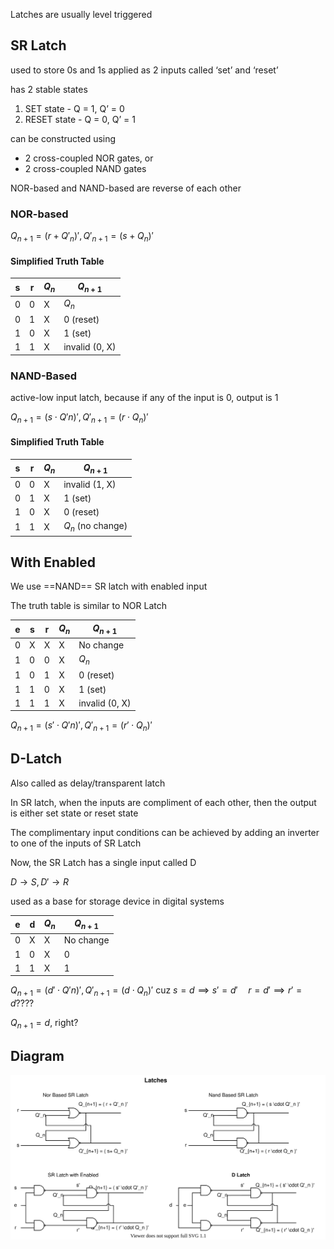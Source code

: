 Latches are usually level triggered

## SR Latch

used to store 0s and 1s applied as 2 inputs called ‘set’ and ‘reset’

has 2 stable states

1. SET state - Q = 1, Q’ = 0
2. RESET state - Q = 0, Q’ = 1

can be constructed using

- 2 cross-coupled NOR gates, or
- 2 cross-coupled NAND gates

NOR-based and NAND-based are reverse of each other

### NOR-based

$Q_{n+1} = (r + Q'_n)', Q'_{n+1} = (s + Q_n)'$

#### Simplified Truth Table

| s   | r   | $Q_n$ | $Q_{n+1}$      |
| --- | --- | ----- | -------------- |
| 0   | 0   | X     | $Q_n$          |
| 0   | 1   | X     | 0 (reset)      |
| 1   | 0   | X     | 1 (set)        |
| 1   | 1   | X     | invalid (0, X) |

### NAND-Based

active-low input latch, because if any of the input is 0, output is 1

$Q_{n+1} = (s \cdot Q'n)', Q'_{n+1} = (r \cdot Q_n)'$

#### Simplified Truth Table

| s   | r   | $Q_n$ | $Q_{n+1}$         |
| --- | --- | ----- | ----------------- |
| 0   | 0   | X     | invalid (1, X)    |
| 0   | 1   | X     | 1 (set)           |
| 1   | 0   | X     | 0 (reset)         |
| 1   | 1   | X     | $Q_n$ (no change) |

## With Enabled

We use ==NAND== SR latch with enabled input

The truth table is similar to NOR Latch

| e   | s   | r   | $Q_n$ | $Q_{n+1}$      |
| --- | --- | --- | ----- | -------------- |
| 0   | X   | X   | X     | No change      |
| 1   | 0   | 0   | X     | $Q_n$          |
| 1   | 0   | 1   | X     | 0 (reset)      |
| 1   | 1   | 0   | X     | 1 (set)        |
| 1   | 1   | 1   | X     | invalid (0, X) |

$Q_{n+1} = (s' \cdot Q'n)', Q'_{n+1} = (r' \cdot Q_n)'$

## D-Latch

Also called as delay/transparent latch

In SR latch, when the inputs are compliment of each other, then the output is either set state or reset state

The complimentary input conditions can be achieved by adding an inverter to one of the inputs of SR Latch

Now, the SR Latch has a single input called D

$D \to S, D' \to R$

used as a base for storage device in digital systems

| e   | d   | $Q_n$ | $Q_{n+1}$ |
| --- | --- | ----- | --------- |
| 0   | X   | X     | No change |
| 1   | 0   | X     | 0         |
| 1   | 1   | X     | 1         |

$Q_{n+1} = (d' \cdot Q'n)', Q'_{n+1} = (d \cdot Q_n)'$
cuz $s = d \implies s' = d' \quad r = d' \implies r' = d$????

$Q_{n+1} = d$, right?

## Diagram

![latches](img/latches.svg)
